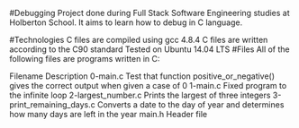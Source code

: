 #Debugging
Project done during Full Stack Software Engineering studies at Holberton School. It aims to learn how to debug in C language.

#Technologies
C files are compiled using gcc 4.8.4
C files are written according to the C90 standard
Tested on Ubuntu 14.04 LTS
#Files
All of the following files are programs written in C:

Filename	Description
0-main.c	Test that function positive_or_negative() gives the correct output when given a case of 0
1-main.c	Fixed program to the infinite loop
2-largest_number.c	Prints the largest of three integers
3-print_remaining_days.c	Converts a date to the day of year and determines how many days are left in the year
main.h	Header file
